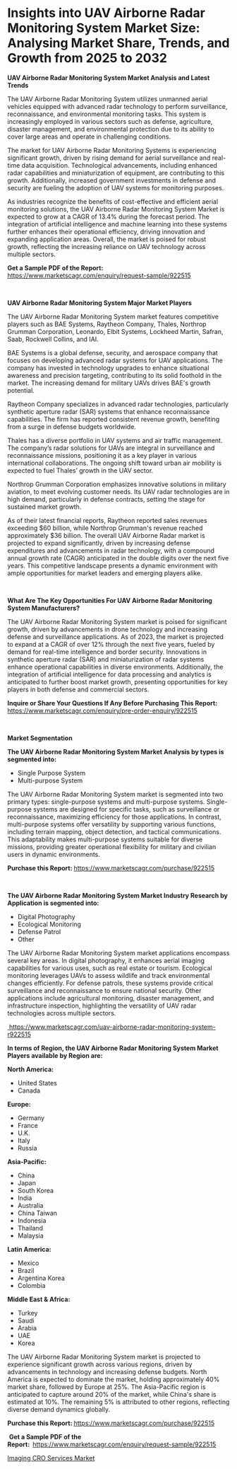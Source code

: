 <p><h1>Insights into UAV Airborne Radar Monitoring System Market Size: Analysing Market Share, Trends, and Growth from 2025 to 2032</h1></p><p><strong>UAV Airborne Radar Monitoring System Market Analysis and Latest Trends</strong></p>
<p><p>The UAV Airborne Radar Monitoring System utilizes unmanned aerial vehicles equipped with advanced radar technology to perform surveillance, reconnaissance, and environmental monitoring tasks. This system is increasingly employed in various sectors such as defense, agriculture, disaster management, and environmental protection due to its ability to cover large areas and operate in challenging conditions.</p><p>The market for UAV Airborne Radar Monitoring Systems is experiencing significant growth, driven by rising demand for aerial surveillance and real-time data acquisition. Technological advancements, including enhanced radar capabilities and miniaturization of equipment, are contributing to this growth. Additionally, increased government investments in defense and security are fueling the adoption of UAV systems for monitoring purposes.</p><p>As industries recognize the benefits of cost-effective and efficient aerial monitoring solutions, the UAV Airborne Radar Monitoring System Market is expected to grow at a CAGR of 13.4% during the forecast period. The integration of artificial intelligence and machine learning into these systems further enhances their operational efficiency, driving innovation and expanding application areas. Overall, the market is poised for robust growth, reflecting the increasing reliance on UAV technology across multiple sectors.</p></p>
<p><strong>Get a Sample PDF of the Report:&nbsp;</strong> <a href="https://www.marketscagr.com/enquiry/request-sample/922515?utm_campaign=1944&utm_medium=2&utm_source=Github&utm_content=ia&utm_term=07032025&utm_id=uav-airborne-radar-monitoring-system">https://www.marketscagr.com/enquiry/request-sample/922515</a></p>
<p>&nbsp;</p>
<p><strong>UAV Airborne Radar Monitoring System Major Market Players</strong></p>
<p><p>The UAV Airborne Radar Monitoring System market features competitive players such as BAE Systems, Raytheon Company, Thales, Northrop Grumman Corporation, Leonardo, Elbit Systems, Lockheed Martin, Safran, Saab, Rockwell Collins, and IAI. </p><p>BAE Systems is a global defense, security, and aerospace company that focuses on developing advanced radar systems for UAV applications. The company has invested in technology upgrades to enhance situational awareness and precision targeting, contributing to its solid foothold in the market. The increasing demand for military UAVs drives BAE's growth potential.</p><p>Raytheon Company specializes in advanced radar technologies, particularly synthetic aperture radar (SAR) systems that enhance reconnaissance capabilities. The firm has reported consistent revenue growth, benefiting from a surge in defense budgets worldwide.</p><p>Thales has a diverse portfolio in UAV systems and air traffic management. The company’s radar solutions for UAVs are integral in surveillance and reconnaissance missions, positioning it as a key player in various international collaborations. The ongoing shift toward urban air mobility is expected to fuel Thales’ growth in the UAV sector.</p><p>Northrop Grumman Corporation emphasizes innovative solutions in military aviation, to meet evolving customer needs. Its UAV radar technologies are in high demand, particularly in defense contracts, setting the stage for sustained market growth.</p><p>As of their latest financial reports, Raytheon reported sales revenues exceeding $60 billion, while Northrop Grumman's revenue reached approximately $36 billion. The overall UAV Airborne Radar market is projected to expand significantly, driven by increasing defense expenditures and advancements in radar technology, with a compound annual growth rate (CAGR) anticipated in the double digits over the next five years. This competitive landscape presents a dynamic environment with ample opportunities for market leaders and emerging players alike.</p></p>
<p>&nbsp;</p>
<p><strong>What Are The Key Opportunities For UAV Airborne Radar Monitoring System Manufacturers?</strong></p>
<p><p>The UAV Airborne Radar Monitoring System market is poised for significant growth, driven by advancements in drone technology and increasing defense and surveillance applications. As of 2023, the market is projected to expand at a CAGR of over 12% through the next five years, fueled by demand for real-time intelligence and border security. Innovations in synthetic aperture radar (SAR) and miniaturization of radar systems enhance operational capabilities in diverse environments. Additionally, the integration of artificial intelligence for data processing and analytics is anticipated to further boost market growth, presenting opportunities for key players in both defense and commercial sectors.</p></p>
<p><strong>Inquire or Share Your Questions If Any Before Purchasing This Report:</strong> <a href="https://www.marketscagr.com/enquiry/pre-order-enquiry/922515?utm_campaign=1944&utm_medium=2&utm_source=Github&utm_content=ia&utm_term=07032025&utm_id=uav-airborne-radar-monitoring-system">https://www.marketscagr.com/enquiry/pre-order-enquiry/922515</a></p>
<p>&nbsp;</p>
<p><strong>Market Segmentation</strong></p>
<p><strong>The UAV Airborne Radar Monitoring System Market Analysis by types is segmented into:</strong></p>
<p><ul><li>Single Purpose System</li><li>Multi-purpose System</li></ul></p>
<p><p>The UAV Airborne Radar Monitoring System market is segmented into two primary types: single-purpose systems and multi-purpose systems. Single-purpose systems are designed for specific tasks, such as surveillance or reconnaissance, maximizing efficiency for those applications. In contrast, multi-purpose systems offer versatility by supporting various functions, including terrain mapping, object detection, and tactical communications. This adaptability makes multi-purpose systems suitable for diverse missions, providing greater operational flexibility for military and civilian users in dynamic environments.</p></p>
<p><strong>Purchase this Report:&nbsp;</strong><a href="https://www.marketscagr.com/purchase/922515?utm_campaign=1944&utm_medium=2&utm_source=Github&utm_content=ia&utm_term=07032025&utm_id=uav-airborne-radar-monitoring-system">https://www.marketscagr.com/purchase/922515</a></p>
<p>&nbsp;</p>
<p><strong>The UAV Airborne Radar Monitoring System Market Industry Research by Application is segmented into:</strong></p>
<p><ul><li>Digital Photography</li><li>Ecological Monitoring</li><li>Defense Patrol</li><li>Other</li></ul></p>
<p><p>The UAV Airborne Radar Monitoring System market applications encompass several key areas. In digital photography, it enhances aerial imaging capabilities for various uses, such as real estate or tourism. Ecological monitoring leverages UAVs to assess wildlife and track environmental changes efficiently. For defense patrols, these systems provide critical surveillance and reconnaissance to ensure national security. Other applications include agricultural monitoring, disaster management, and infrastructure inspection, highlighting the versatility of UAV radar technologies across multiple sectors.</p></p>
<p><a href="https://www.marketscagr.com/uav-airborne-radar-monitoring-system-r922515?utm_campaign=1944&utm_medium=2&utm_source=Github&utm_content=ia&utm_term=07032025&utm_id=uav-airborne-radar-monitoring-system">&nbsp;https://www.marketscagr.com/uav-airborne-radar-monitoring-system-r922515</a></p>
<p><strong>In terms of Region, the UAV Airborne Radar Monitoring System Market Players available by Region are:</strong></p>
<p>
    <p> <strong> North America: </strong>
        <ul>
            <li>United States</li>
            <li>Canada</li>
        </ul>
        </p> 
    <p> <strong> Europe: </strong>
        <ul>
            <li>Germany</li>
            <li>France</li>
            <li>U.K.</li>
            <li>Italy</li>
            <li>Russia</li>
        </ul>
        </p> 
    <p> <strong> Asia-Pacific: </strong>
        <ul>
            <li>China</li>
            <li>Japan</li>
            <li>South Korea</li>
            <li>India</li>
            <li>Australia</li>
            <li>China Taiwan</li>
            <li>Indonesia</li>
            <li>Thailand</li>
            <li>Malaysia</li>
        </ul>
        </p> 
    <p> <strong> Latin America: </strong>
        <ul>
            <li>Mexico</li>
            <li>Brazil</li>
            <li>Argentina Korea</li>
            <li>Colombia</li>
        </ul>
        </p> 
    <p> <strong> Middle East & Africa: </strong>
        <ul>
            <li>Turkey</li>
            <li>Saudi</li>
            <li>Arabia</li>
            <li>UAE</li>
            <li>Korea</li>
        </ul>
    </p>
    </p>
<p><p>The UAV Airborne Radar Monitoring System market is projected to experience significant growth across various regions, driven by advancements in technology and increasing defense budgets. North America is expected to dominate the market, holding approximately 40% market share, followed by Europe at 25%. The Asia-Pacific region is anticipated to capture around 20% of the market, while China's share is estimated at 10%. The remaining 5% is attributed to other regions, reflecting diverse demand dynamics globally.</p></p>
<p><strong>Purchase this Report: </strong><a href="https://www.marketscagr.com/purchase/922515?utm_campaign=1944&utm_medium=2&utm_source=Github&utm_content=ia&utm_term=07032025&utm_id=uav-airborne-radar-monitoring-system">https://www.marketscagr.com/purchase/922515</a></p>
<p>&nbsp;<strong>Get a Sample PDF of the Report:&nbsp;&nbsp;</strong><a href="https://www.marketscagr.com/enquiry/request-sample/922515?utm_campaign=1944&utm_medium=2&utm_source=Github&utm_content=ia&utm_term=07032025&utm_id=uav-airborne-radar-monitoring-system">https://www.marketscagr.com/enquiry/request-sample/922515</a></p>
<p><strong></strong></p>
<p><p><a href="https://github.com/Chiragrp22/Market-Research-Report-List-7/blob/main/imaging-cro-services-market.md?utm_campaign=1944&utm_medium=2&utm_source=Github&utm_content=ia&utm_term=07032025&utm_id=uav-airborne-radar-monitoring-system">Imaging CRO Services Market</a></p></p>